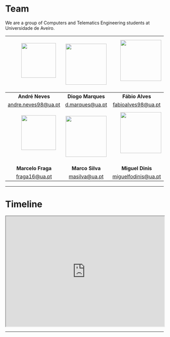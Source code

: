 # Team
We are a group of Computers and Telematics Engineering students at Universidade de Aveiro.

| &nbsp;&nbsp;&nbsp;&nbsp;&nbsp;&nbsp; <img src="../img/team/neves.jpg" width="110"> &nbsp;&nbsp;&nbsp;&nbsp;&nbsp;&nbsp;| &nbsp;&nbsp;&nbsp;&nbsp;&nbsp;&nbsp; <img src="../img/team/diogo.jpg" width="130"> &nbsp;&nbsp;&nbsp;&nbsp;&nbsp;&nbsp;| &nbsp;&nbsp;&nbsp;&nbsp;&nbsp;&nbsp;<img src="../img/team/fabio.jpg" width="130">&nbsp;&nbsp;&nbsp;&nbsp;&nbsp;&nbsp; |
| :---: | :---: | :---: |
|**André Neves**|**Diogo Marques**|**Fábio Alves**|
|andre.neves98@ua.pt|d.marques@ua.pt|fabioalves98@ua.pt|
| &nbsp;&nbsp;&nbsp;&nbsp;&nbsp;&nbsp; <img src="../img/team/fraga.jpg" width="110"> &nbsp;&nbsp;&nbsp;&nbsp;&nbsp;&nbsp;| &nbsp;&nbsp;&nbsp;&nbsp;&nbsp;&nbsp; <img src="../img/team/marco.jpg" width="130"> &nbsp;&nbsp;&nbsp;&nbsp;&nbsp;&nbsp;| &nbsp;&nbsp;&nbsp;&nbsp;&nbsp;&nbsp;<img src="../img/team/dinis.jpg" width="130">&nbsp;&nbsp;&nbsp;&nbsp;&nbsp;&nbsp; |
|**Marcelo Fraga**|**Marco Silva**|**Miguel Dinis**|
|fraga16@ua.pt|masilva@ua.pt|miguelfodinis@ua.pt|

<!-- ![Team](img/team.jpg) -->

---

# Timeline

<iframe src="https://docs.google.com/spreadsheets/d/e/2PACX-1vT0iav4tlPus3D-tpo2saHtSogIDbF25aZ12TKd37tQIlFm1MOytTkqAVkci_s6U1tpZd2NkQHGLGDW/pubhtml?gid=0&single=true" width="100%" height="350"></iframe>

---